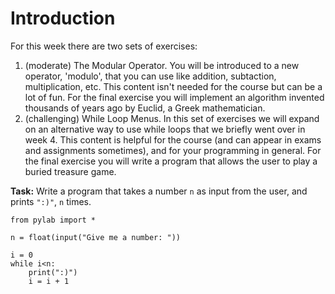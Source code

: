 # Introduction

For this week there are two sets of exercises:

1. (moderate) The Modular Operator. You will be introduced to a new operator, 'modulo', that you can use like addition, subtaction, multiplication, etc. This content isn't needed for the course but can be a lot of fun. For the final exercise you will implement an algorithm invented thousands of years ago by Euclid, a Greek mathematician. 
2. (challenging) While Loop Menus. In this set of exercises we will expand on an alternative way to use while loops that we briefly went over in week 4. This content is helpful for the course (and can appear in exams and assignments sometimes), and for your programming in general. For the final exercise you will write a program that allows the user to play a buried treasure game. 


**Task:** Write a program that takes a number `n` as input from the user, and prints `":)"`, `n` times. 


```
from pylab import *

n = float(input("Give me a number: "))

i = 0
while i<n:
    print(":)")
    i = i + 1

```
